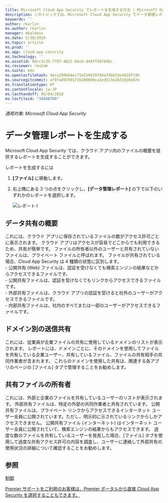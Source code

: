 ```yaml
---
title: Microsoft Cloud App Security でレポートを生成する方法 | Microsoft Docs
description: このトピックでは、Microsoft Cloud App Security でデータ管理レポートを生成する手順を説明します。
keywords: ''
author: rkarlin
ms.author: rkarlin
manager: mbaldwin
ms.date: 5/30/2018
ms.topic: article
ms.prod: ''
ms.app: cloud-app-security
ms.technology: ''
ms.assetid: 0dcc3c35-f787-4822-84c6-d4dff897dd6c
ms.reviewer: reutam
ms.suite: ems
ms.openlocfilehash: 4eca209bb4ec71e519439704a7dbb33e48107c9b
ms.sourcegitcommit: af8fad9709171b200699ca1ed513e2831826ed7e
ms.translationtype: HT
ms.contentlocale: ja-JP
ms.lasthandoff: 06/04/2018
ms.locfileid: "34568704"
---
```

*適用対象: Microsoft Cloud App Security*



# <a name="generate-data-management-reports"></a>データ管理レポートを生成する

Microsoft Cloud App Security では、クラウド アプリ内のファイルの概要を提供するレポートを生成することができます。

レポートを生成するには

1. **[ファイル]** に移動します。 
2. 右上隅にある 3 つの点をクリックし、**[データ管理レポート]** の下で以下のいずれかのレポートを選択します。

   ![レポート](./media/reports.png) I
## <a name="data-sharing-overview"></a>データ共有の概要 

これには、クラウド アプリに保存されているファイルの数がアクセス許可ごとに表示されます。 クラウド アプリはアクセスが容易でどこからでも利用できるため、共有が簡単です。 ファイルの所有者以外のユーザーと共有されていないファイルは、プライベート ファイルと呼ばれます。 ファイルが共有されている場合、Cloud App Security は 4 種類の状態に区別します。 <br> - 公開共有 (Web) ファイルは、認証を受けなくても検索エンジンの結果などからアクセスできるファイルです。<br> - 公開共有ファイルは、認証を受けなくてもリンクからアクセスできるファイルです。<br> - 外部共有ファイルは、クラウド アプリの認証を受けると社外のユーザーがアクセスできるファイルです。<br> - 内部共有ファイルは、社内のすべてまたは一部のユーザーがアクセスできるファイルです。

## <a name="outbound-sharing-by-domain"></a>ドメイン別の送信共有

これには、従業員が企業ファイルの共有に使用しているドメインのリストが表示されます。 レポートには、ドメインごとに、そのドメインを使用してファイルを共有している企業ユーザー、共有しているファイル、ファイルの共有相手の共同作業者が含まれます。 これらのドメインを使用した共有は、関連する各アプリのページの [ファイル] タブで管理することをお勧めします。

## <a name="owners-of-shared-files"></a>共有ファイルの所有者

これには、外部と企業のファイルを共有しているユーザーのリストが表示されます。 外部共有ファイルは、特定の外部の共同作業者と共有されています。 公開共有ファイルは、プライベート リンクからアクセスできるインターネット ユーザー全員に公開されています。ただし、明示的に示されているリンクからしかアクセスできません。 公開共有ファイル (インターネット) はインターネット ユーザー全員に公開されていて、検索エンジンの結果からもアクセスできます。 過度な数のファイルを共有しているユーザーを発見した場合、[ファイル] タブを使用して過度な共有アクセス許可の内容を調査し、ユーザーに連絡して外部共有の使用状況の詳細について確認することをお勧めします。


  
## <a name="see-also"></a>参照 
[制御](control.md)   

[Premier サポートをご利用のお客様は、Premier ポータルから直接 Cloud App Security を選択することもできます。](https://premier.microsoft.com/)  
  
  